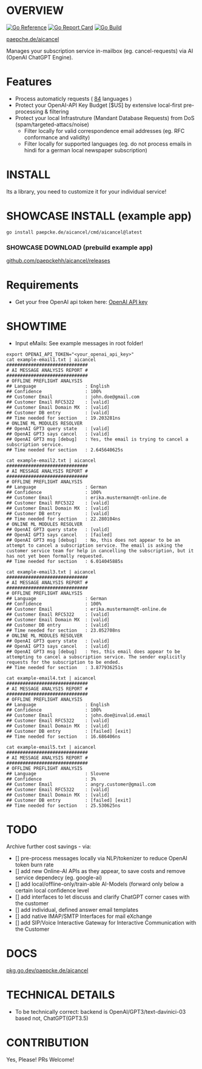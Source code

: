 # OVERVIEW
[![Go Reference](https://pkg.go.dev/badge/paepcke.de/aicancel.svg)](https://pkg.go.dev/paepcke.de/aicancel) [![Go Report Card](https://goreportcard.com/badge/paepcke.de/aicancel)](https://goreportcard.com/report/paepcke.de/aicancel) [![Go Build](https://github.com/paepckehh/aicancel/actions/workflows/golang.yml/badge.svg)](https://github.com/paepckehh/aicancel/actions/workflows/golang.yml)

[paepche.de/aicancel](https://paepcke.de/aicancel) 

Manages your subscription service in-mailbox (eg. cancel-requests) via AI (OpenAI ChatGPT Engine).

# Features

* Process automaticly requests ( [84](https://github.com/abadojack/whatlanggo/blob/master/SUPPORTED_LANGUAGES.md#supported-languages) languages )
* Protect your OpenAI-API Key Budget [$US] by extensive local-first pre-processing & filtering 
* Protect your local Infrastruture (Mandant Database Requests) from DoS (spam/targeted-attacs/noise)
	* Filter locally for valid correspondence email addresses (eg. RFC conformance and validity)
	* Filter locally for supported languages (eg. do not process emails in hindi for a german local newspaper subscription)
	
# INSTALL

Its a library, you need to customize it for your individual service!

# SHOWCASE INSTALL (example app)

```
go install paepcke.de/aicancel/cmd/aicancel@latest
```

### SHOWCASE DOWNLOAD (prebuild example app)

[github.com/paepckehh/aicancel/releases](https://github.com/paepckehh/aicancel/releases)

# Requirements

* Get your free OpenAI api token here: [OpenAI API key](https://openai.com/api)

# SHOWTIME

* Input eMails: See example messages in root folder!

```Shell 
export OPENAI_API_TOKEN="<your_openai_api_key>"
cat example-email1.txt | aicancel
##############################
# AI MESSAGE ANALYSIS REPORT #
##############################
# OFFLINE PREFLIGHT ANALYSIS
## Language                  : English
## Confidence                : 100%
## Customer Email            : john.doe@gmail.com
## Customer Email RFC5322    : [valid]
## Customer Email Domain MX  : [valid]
## Customer DB entry         : [valid]
## Time needed for section   : 19.203281ns
# ONLINE ML MODULES RESOLVER 
## OpenAI GPT3 query state   : [valid]
## OpenAI GPT3 says cancel   : [valid]
## OpenAI GPT3 msg [debug]   : Yes, the email is trying to cancel a subscription service.
## Time needed for section   : 2.645640625s

cat example-email2.txt | aicancel
##############################
# AI MESSAGE ANALYSIS REPORT #
##############################
# OFFLINE PREFLIGHT ANALYSIS
## Language                  : German
## Confidence                : 100%
## Customer Email            : erika.mustermann@t-online.de
## Customer Email RFC5322    : [valid]
## Customer Email Domain MX  : [valid]
## Customer DB entry         : [valid]
## Time needed for section   : 22.280104ns
# ONLINE ML MODULES RESOLVER 
## OpenAI GPT3 query state   : [valid]
## OpenAI GPT3 says cancel   : [failed]
## OpenAI GPT3 msg [debug]   : No, this does not appear to be an attempt to cancel a subscription service. The email is asking the customer service team for help in cancelling the subscription, but it has not yet been formally requested.
## Time needed for section   : 6.014045885s

cat example-email3.txt | aicancel
##############################
# AI MESSAGE ANALYSIS REPORT #
##############################
# OFFLINE PREFLIGHT ANALYSIS
## Language                  : German
## Confidence                : 100%
## Customer Email            : erika.mustermann@t-online.de
## Customer Email RFC5322    : [valid]
## Customer Email Domain MX  : [valid]
## Customer DB entry         : [valid]
## Time needed for section   : 23.052708ns
# ONLINE ML MODULES RESOLVER 
## OpenAI GPT3 query state   : [valid]
## OpenAI GPT3 says cancel   : [valid]
## OpenAI GPT3 msg [debug]   : Yes, this email does appear to be attempting to cancel a subscription service. The sender explicitly requests for the subscription to be ended.
## Time needed for section   : 3.877936251s

cat example-email4.txt | aicancel
##############################
# AI MESSAGE ANALYSIS REPORT #
##############################
# OFFLINE PREFLIGHT ANALYSIS
## Language                  : English
## Confidence                : 100%
## Customer Email            : john.doe@invalid.email
## Customer Email RFC5322    : [valid]
## Customer Email Domain MX  : [valid]
## Customer DB entry         : [failed] [exit]
## Time needed for section   : 16.686406ns

cat example-email5.txt | aicancel
##############################
# AI MESSAGE ANALYSIS REPORT #
##############################
# OFFLINE PREFLIGHT ANALYSIS
## Language                  : Slovene
## Confidence                : 3%
## Customer Email            : angry.customer@gmail.com
## Customer Email RFC5322    : [valid]
## Customer Email Domain MX  : [valid]
## Customer DB entry         : [failed] [exit]
## Time needed for section   : 25.530625ns

```

# TODO 

Archive further cost savings - via:
* [] pre-process messages locally via NLP/tokenizer to reduce OpenAI token burn rate
* [] add new Online-AI APIs as they appear, to save costs and remove service dependecy (eg. google-ai)
* [] add local/offline-only/train-able AI-Models (forward only below a certain local confidence level
* [] add interfaces to let discuss and clarify ChatGPT corner cases with the customer 
* [] add individual, defined answer email templates
* [] add native IMAP/SMTP Interfaces for mail eXchange
* [] add SIP/Voice Interactive Gateway for Interactive Communication with the Customer

# DOCS

[pkg.go.dev/paepcke.de/aicancel](https://pkg.go.dev/paepcke.de/aicancel)

# TECHNICAL DETAILS

* To be technically correct: backend is OpenAI/GPT3/text-davinici-03 based not, ChatGPT(GPT3.5) 

# CONTRIBUTION

Yes, Please! PRs Welcome! 



